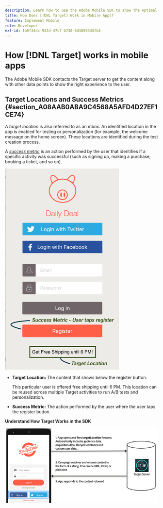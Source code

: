 ```yaml
---
description: Learn how to use the Adobe Mobile SDK to show the optimal experiences to your mobile app visitors.
title: How Does [!DNL Target] Work in Mobile Apps?
feature: Implement Mobile
role: Developer
exl-id: 1a5f34dc-932d-47c7-b730-6d1658343fb4
---
```

# How [!DNL Target] works in mobile apps

The Adobe Mobile SDK contacts the Target server to get the content along with other data points to show the right experience to the user.

## Target Locations and Success Metrics {#section_A08AAB0ABA9C4568A5AFD4D27EF1CE74}

A *target location* is also referred to as an mbox. An identified location in the app is enabled for testing or personalization (for example, the welcome message on the home screen). These locations are identified during the test creation process.

A *[success metric](/help/main/c-activities/r-success-metrics/success-metrics.md#reference_D011575C85DA48E989A244593D9B9924)* is an action performed by the user that identifies if a specific activity was successful (such as signing up, making a purchase, booking a ticket, and so on).

![](assets/mobile-target-location.png)

* **Target Location:** The content that shows below the register button.

  This particular user is offered free shipping until 6 PM. This location can be reused across multiple Target activities to run A/B tests and personalization. 

* **Success Metric:** The action performed by the user where the user taps the register button.

**Understand How Target Works in the SDK**

![](assets/how-target-mobile-works.png)
